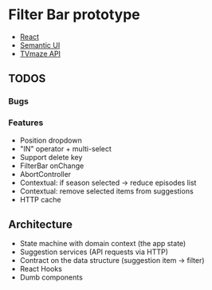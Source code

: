 # Filter Bar prototype

- [React](https://reactjs.org/)
- [Semantic UI](https://react.semantic-ui.com/)
- [TVmaze API](https://www.tvmaze.com/api)

## TODOS

### Bugs

### Features

- Position dropdown
- "IN" operator + multi-select
- Support delete key
- FilterBar onChange
- AbortController
- Contextual: if season selected -> reduce episodes list
- Contextual: remove selected items from suggestions
- HTTP cache

## Architecture

- State machine with domain context (the app state)
- Suggestion services (API requests via HTTP)
- Contract on the data structure (suggestion item -> filter)
- React Hooks
- Dumb components
